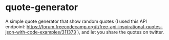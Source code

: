 # quote-generator
A simple quote generator that show random quotes (I used this API endpoint: https://forum.freecodecamp.org/t/free-api-inspirational-quotes-json-with-code-examples/311373 ), and let you share the quotes on twitter.
